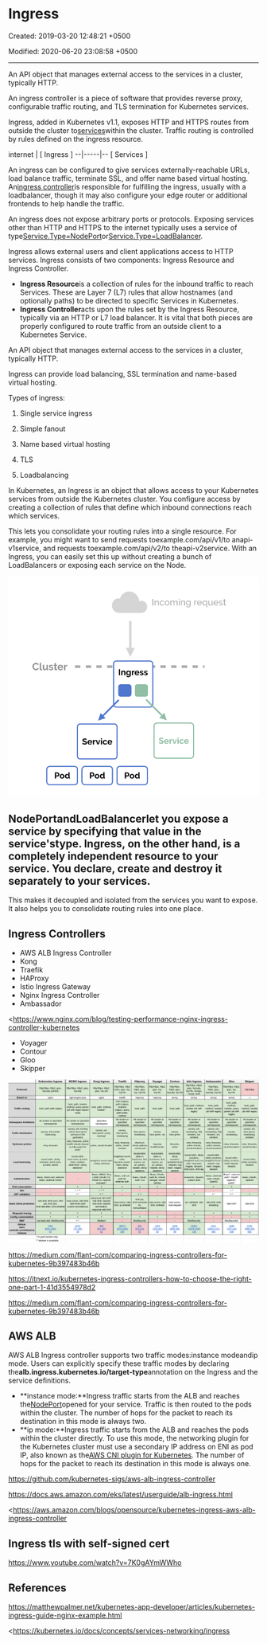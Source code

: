 # Ingress

Created: 2019-03-20 12:48:21 +0500

Modified: 2020-06-20 23:08:58 +0500

---

An API object that manages external access to the services in a cluster, typically HTTP.

An ingress controller is a piece of software that provides reverse proxy, configurable traffic routing, and TLS termination for Kubernetes services.

Ingress, added in Kubernetes v1.1, exposes HTTP and HTTPS routes from outside the cluster to[services](https://kubernetes.io/docs/concepts/services-networking/service/)within the cluster. Traffic routing is controlled by rules defined on the ingress resource.

internet
|
[ Ingress ]
--|-----|--
[ Services ]

An ingress can be configured to give services externally-reachable URLs, load balance traffic, terminate SSL, and offer name based virtual hosting. An[ingress controller](https://kubernetes.io/docs/concepts/services-networking/ingress/#ingress-controllers)is responsible for fulfilling the ingress, usually with a loadbalancer, though it may also configure your edge router or additional frontends to help handle the traffic.

An ingress does not expose arbitrary ports or protocols. Exposing services other than HTTP and HTTPS to the internet typically uses a service of type[Service.Type=NodePort](https://kubernetes.io/docs/concepts/services-networking/service/#nodeport)or[Service.Type=LoadBalancer](https://kubernetes.io/docs/concepts/services-networking/service/#loadbalancer).

Ingress allows external users and client applications access to HTTP services. Ingress consists of two components: Ingress Resource and Ingress Controller.
-   **Ingress Resource**is a collection of rules for the inbound traffic to reach Services. These are Layer 7 (L7) rules that allow hostnames (and optionally paths) to be directed to specific Services in Kubernetes.
-   **Ingress Controller**acts upon the rules set by the Ingress Resource, typically via an HTTP or L7 load balancer. It is vital that both pieces are properly configured to route traffic from an outside client to a Kubernetes Service.



An API object that manages external access to the services in a cluster, typically HTTP.

Ingress can provide load balancing, SSL termination and name-based virtual hosting.

Types of ingress:

1.  Single service ingress

2.  Simple fanout

3.  Name based virtual hosting

4.  TLS

5.  Loadbalancing

In Kubernetes, an Ingress is an object that allows access to your Kubernetes services from outside the Kubernetes cluster. You configure access by creating a collection of rules that define which inbound connections reach which services.

This lets you consolidate your routing rules into a single resource. For example, you might want to send requests toexample.com/api/v1/to anapi-v1service, and requests toexample.com/api/v2/to theapi-v2service. With an Ingress, you can easily set this up without creating a bunch of LoadBalancers or exposing each service on the Node.

![ingress in kubernetes](../../../media/DevOps-Kubernetes-Ingress-image1.png)

## NodePort**and**LoadBalancerlet you expose a service by specifying that value in the service'stype. Ingress, on the other hand, is a completely independent resource to your service. You declare, create and destroy it separately to your services.

This makes it decoupled and isolated from the services you want to expose. It also helps you to consolidate routing rules into one place.

## Ingress Controllers
-   AWS ALB Ingress Controller
-   Kong
-   Traefik
-   HAProxy
-   Istio Ingress Gateway
-   Nginx Ingress Controller
-   Ambassador

<https://www.nginx.com/blog/testing-performance-nginx-ingress-controller-kubernetes
-   Voyager
-   Contour
-   Gloo
-   Skipper

![](../../../media/DevOps-Kubernetes-Ingress-image2.png)

<https://medium.com/flant-com/comparing-ingress-controllers-for-kubernetes-9b397483b46b>

<https://itnext.io/kubernetes-ingress-controllers-how-to-choose-the-right-one-part-1-41d3554978d2>

<https://medium.com/flant-com/comparing-ingress-controllers-for-kubernetes-9b397483b46b>

## AWS ALB

AWS ALB Ingress controller supports two traffic modes:instance modeandip mode. Users can explicitly specify these traffic modes by declaring the**alb.ingress.kubernetes.io/target-type**annotation on the Ingress and the service definitions.
-   **instance mode:**Ingress traffic starts from the ALB and reaches the[NodePort](https://kubernetes.io/docs/concepts/services-networking/service/#nodeport)opened for your service. Traffic is then routed to the pods within the cluster. The number of hops for the packet to reach its destination in this mode is always two.
-   **ip mode:**Ingress traffic starts from the ALB and reaches the pods within the cluster directly. To use this mode, the networking plugin for the Kubernetes cluster must use a secondary IP address on ENI as pod IP, also known as the[AWS CNI plugin for Kubernetes](https://github.com/aws/amazon-vpc-cni-k8s). The number of hops for the packet to reach its destination in this mode is always one.

<https://github.com/kubernetes-sigs/aws-alb-ingress-controller>

<https://docs.aws.amazon.com/eks/latest/userguide/alb-ingress.html>

<https://aws.amazon.com/blogs/opensource/kubernetes-ingress-aws-alb-ingress-controller

## Ingress tls with self-signed cert

<https://www.youtube.com/watch?v=7K0gAYmWWho>

## References

<https://matthewpalmer.net/kubernetes-app-developer/articles/kubernetes-ingress-guide-nginx-example.html>

<https://kubernetes.io/docs/concepts/services-networking/ingress
